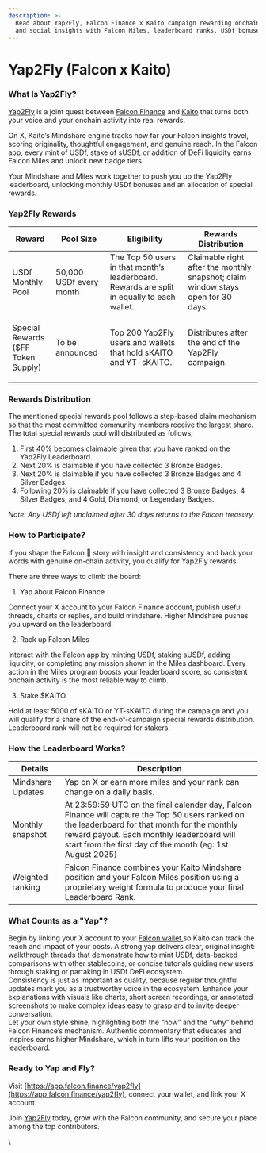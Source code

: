 ```yaml
---
description: >-
  Read about Yap2Fly, Falcon Finance x Kaito campaign rewarding onchain activity
  and social insights with Falcon Miles, leaderboard ranks, USDf bonuses.
---
```


# Yap2Fly (Falcon x Kaito)

### What Is Yap2Fly?&#x20;

[Yap2Fly](https://app.falcon.finance/yap2fly) is a joint quest between [Falcon Finance](https://falcon.finance/) and [Kaito](https://www.kaito.ai/) that turns both your voice and your onchain activity into real rewards.&#x20;

On X, Kaito’s Mindshare engine tracks how far your Falcon insights travel, scoring originality, thoughtful engagement, and genuine reach. In the Falcon app, every mint of USDf, stake of sUSDf, or addition of DeFi liquidity earns Falcon Miles and unlock new badge tiers.&#x20;

Your Mindshare and Miles work together to push you up the Yap2Fly leaderboard, unlocking monthly USDf bonuses and an allocation of special rewards.

### Yap2Fly Rewards

| Reward                                       | Pool Size	              | Eligibility                                                                                | Rewards Distribution                                                             |
| -------------------------------------------- | ----------------------- | ------------------------------------------------------------------------------------------ | -------------------------------------------------------------------------------- |
| USDf Monthly Pool                            | 50,000 USDf every month | The Top 50 users in that month’s leaderboard. Rewards are split in equally to each wallet. | Claimable right after the monthly snapshot; claim window stays open for 30 days. |
| <p>Special Rewards<br>($FF Token Supply)</p> | To be announced         | Top 200 Yap2Fly users and wallets that hold sKAITO and YT-sKAITO.                          | Distributes after the end of the Yap2Fly campaign.                               |

### Rewards Distribution&#x20;

The mentioned special rewards pool follows a step-based claim mechanism so that the most committed community members receive the largest share. The total special rewards pool will distributed as follows;

1. First 40% becomes claimable given that you have ranked on the Yap2Fly Leaderboard.
2. Next 20% is claimable if you have collected 3 Bronze Badges.
3. Next 20% is claimable if you have collected 3 Bronze Badges and 4 Silver Badges.
4. Following 20% is claimable if you have collected 3 Bronze Badges, 4 Silver Badges, and 4 Gold, Diamond, or Legendary Badges.

_Note: Any USDf left unclaimed after 30 days returns to the Falcon treasury._&#x20;

### How to Participate?

If you shape the Falcon 🦅 story with insight and consistency and back your words with genuine on-chain activity, you qualify for Yap2Fly rewards.

There are three ways to climb the board:

1. Yap about Falcon Finance&#x20;

Connect your X account to your Falcon Finance account, publish useful threads, charts or replies, and build mindshare. Higher Mindshare pushes you upward on the leaderboard.

2. Rack up Falcon Miles&#x20;

Interact with the Falcon app by minting USDf, staking sUSDf, adding liquidity, or completing any mission shown in the Miles dashboard. Every action in the Miles program boosts your leaderboard score, so consistent onchain activity is the most reliable way to climb.

3. Stake $KAITO&#x20;

Hold at least 5000 of sKAITO or YT-sKAITO during the campaign and you will qualify for a share of the end-of-campaign special rewards distribution. Leaderboard rank will not be required for stakers.



### How the Leaderboard Works?&#x20;

| Details           | Description                                                                                                                                                                                                                                                |
| ----------------- | ---------------------------------------------------------------------------------------------------------------------------------------------------------------------------------------------------------------------------------------------------------- |
| Mindshare Updates | Yap on X or earn more miles and your rank can change on a daily basis.                                                                                                                                                                                     |
| Monthly snapshot  | At 23:59:59 UTC on the final calendar day, Falcon Finance will capture the Top 50 users ranked on the leaderboard for that month for the monthly reward payout. Each monthly leaderboard will start from the first day of the month (eg: 1st August 2025)  |
| Weighted ranking  | Falcon Finance combines your Kaito Mindshare position and your Falcon Miles position using a proprietary weight formula to produce your final Leaderboard Rank.                                                                                            |

### What Counts as a "Yap"?&#x20;

Begin by linking your X account to your [Falcon wallet ](https://app.falcon.finance/yap2fly)so Kaito can track the reach and impact of your posts. A strong yap delivers clear, original insight: walkthrough threads that demonstrate how to mint USDf, data-backed comparisons with other stablecoins, or concise tutorials guiding new users through staking or partaking in USDf DeFi ecosystem.\
Consistency is just as important as quality, because regular thoughtful updates mark you as a trustworthy voice in the ecosystem. Enhance your explanations with visuals like charts, short screen recordings, or annotated screenshots to make complex ideas easy to grasp and to invite deeper conversation.\
Let your own style shine, highlighting both the “how” and the “why” behind Falcon Finance’s mechanism. Authentic commentary that educates and inspires earns higher Mindshare, which in turn lifts your position on the leaderboard.



### Ready to Yap and Fly?&#x20;

Visit [https://app.falcon.finance/yap2fly](https://app.falcon.finance/yap2fly), connect your wallet, and link your X account.&#x20;

Join [Yap2Fly](https://app.falcon.finance/yap2fly) today, grow with the Falcon community, and secure your place among the top contributors.

\
